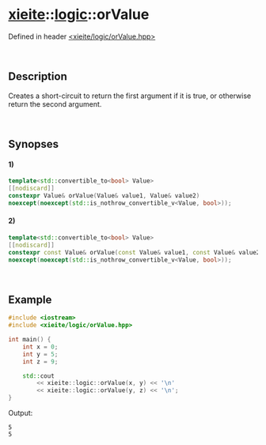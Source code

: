 # [xieite](../xieite.md)\:\:[logic](../logic.md)\:\:orValue
Defined in header [<xieite/logic/orValue.hpp>](../../include/xieite/logic/orValue.hpp)

&nbsp;

## Description
Creates a short-circuit to return the first argument if it is true, or otherwise return the second argument.

&nbsp;

## Synopses
#### 1)
```cpp
template<std::convertible_to<bool> Value>
[[nodiscard]]
constexpr Value& orValue(Value& value1, Value& value2)
noexcept(noexcept(std::is_nothrow_convertible_v<Value, bool>));
```
#### 2)
```cpp
template<std::convertible_to<bool> Value>
[[nodiscard]]
constexpr const Value& orValue(const Value& value1, const Value& value2)
noexcept(noexcept(std::is_nothrow_convertible_v<Value, bool>));
```

&nbsp;

## Example
```cpp
#include <iostream>
#include <xieite/logic/orValue.hpp>

int main() {
    int x = 0;
    int y = 5;
    int z = 9;

    std::cout
        << xieite::logic::orValue(x, y) << '\n'
        << xieite::logic::orValue(y, z) << '\n';
}
```
Output:
```
5
5
```
